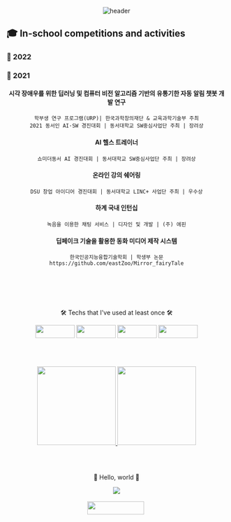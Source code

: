 <div align=center>
  
  ![header](https://capsule-render.vercel.app/api?type=waving&color=auto&height=250&section=header&text=77r77ung&fontSize=70)
  
</div>


## 🎓 In-school competitions and activities


### 📑 2022
####

### 📑 2021
<div align=center>
  
  #### 시각 장애우를 위한 딥러닝 및 컴퓨터 비전 알고리즘 기반의 유통기한 자동 알림 챗봇 개발 연구
  ```
  학부생 연구 프로그램(URP)| 한국과학창의재단 & 교육과학기술부 주최
  2021 동서인 AI·SW 경진대회 | 동서대학교 SW중심사업단 주최 | 장려상
  ```

  #### AI 헬스 트레이너
  ```
  쇼미더동서 AI 경진대회 | 동서대학교 SW중심사업단 주최 | 장려상
  ```

  #### 온라인 강의 쉐어링
  ```
  DSU 창업 아이디어 경진대회 | 동서대학교 LINC+ 사업단 주최 | 우수상
  ```

  #### 하계 국내 인턴십
  ```
  녹음을 이용한 채팅 서비스 | 디자인 및 개발 | (주) 에핀
  ```

  #### 딥페이크 기술을 활용한 동화 미디어 제작 시스템
  ```
  한국인공지능융합기술학회 | 학생부 논문
  https://github.com/eastZoo/Mirror_fairyTale
  ```
</div>

<br/><br/><br/><br/>

<div align=center>
  <p>🛠 Techs that I've used at least once 🛠</p>
  <p>
    <img src="https://img.shields.io/badge/Python-3766AB?style=flat-square&logo=Python&logoColor=white" height = '30' width = '90'/>
    <img src="https://img.shields.io/badge/Java-007396?style=flat-square&logo=Java&logoColor=white" height = '30' width = '90'/>
    <img src="https://img.shields.io/badge/C-F26822?style=flat-square&logo=C&logoColor=white" height = '30' width = '90'/>
    <img src="https://img.shields.io/badge/JavaScirpt-007396?style=flat-square&logo=JavaScript&logoColor=white" height = '30' width = '90'/>
  </p>
</div>

<br/><br/>

<div align=center>
  <a href = 'https://github.com/77r77ung'>
    <img height = '180em' src = "https://github-readme-stats.vercel.app/api?username=77r77ung&theme=buefy&show_icons=true"/>
    <img height = '180em' src = "https://github-readme-stats.vercel.app/api/top-langs/?username=77r77ung"/>
  </a>
</div>
  
<br/><br/>

<div align=center>
  <p> 🤗 Hello, world 🤗 </p>
  <a href="https://hits.seeyoufarm.com"><img src="https://hits.seeyoufarm.com/api/count/incr/badge.svg?url=https%3A%2F%2Fgithub.com%2F77r77ung&count_bg=%23B5C9FF&title_bg=%23B1E5A3&icon=instacart.svg&icon_color=%23FF9300&title=hello%2C+world%21&edge_flat=false"/></a>
</div>

<br/>

<div align=center>
  <a href = 'https://www.instagram.com/https://www.instagram.com/o.cao_/'>
    <img src="https://img.shields.io/badge/Instagram-E4405F?style=flat-square&logo=Instagram&logoColor=white&link=https://www.instagram.com/https://www.instagram.com/o.cao_/" height = '30' width = '130'/></a>&nbsp
</div>
